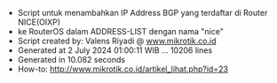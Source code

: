 - Script untuk menambahkan IP Address BGP yang terdaftar di Router NICE(OIXP)
- ke RouterOS dalam ADDRESS-LIST dengan nama "nice"
- Script created by: Valens Riyadi @ www.mikrotik.co.id
- Generated at 2 July 2024 01:00:11 WIB ... 10206 lines
- Generated in 10.082 seconds
- How-to: http://www.mikrotik.co.id/artikel_lihat.php?id=23
